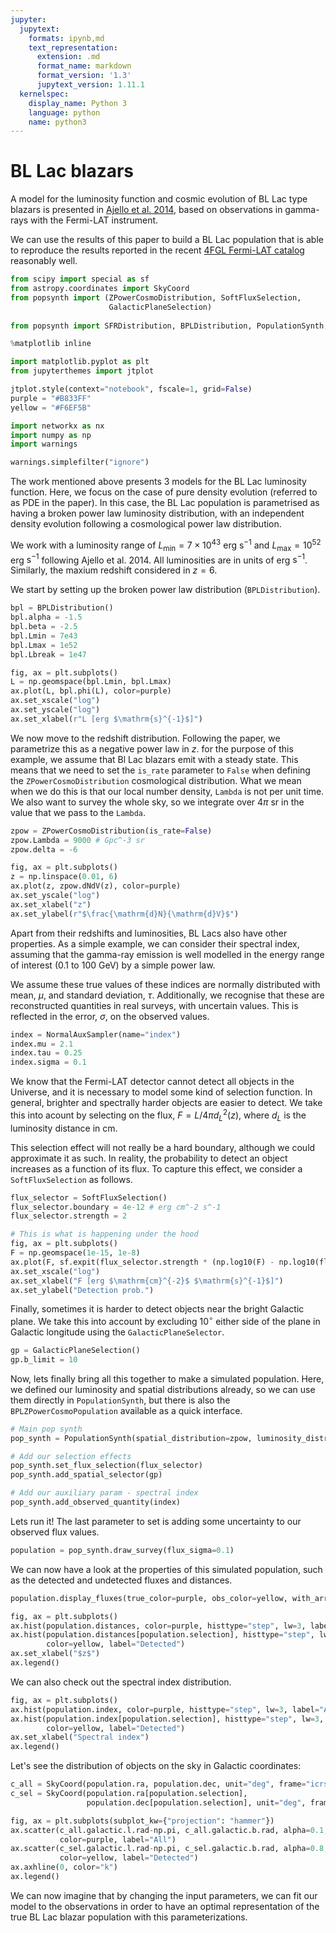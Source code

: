 ```yaml
---
jupyter:
  jupytext:
    formats: ipynb,md
    text_representation:
      extension: .md
      format_name: markdown
      format_version: '1.3'
      jupytext_version: 1.11.1
  kernelspec:
    display_name: Python 3
    language: python
    name: python3
---
```


# BL Lac blazars
A model for the luminosity function and cosmic evolution of BL Lac type blazars is presented in [Ajello et al. 2014](https://arxiv.org/abs/1310.0006), based on observations in gamma-rays with the Fermi-LAT instrument.

We can use the results of this paper to build a BL Lac population that is able to reproduce the results reported in the recent [4FGL Fermi-LAT catalog](https://arxiv.org/abs/1902.10045) reasonably well.

```python
from scipy import special as sf
from astropy.coordinates import SkyCoord
from popsynth import (ZPowerCosmoDistribution, SoftFluxSelection,
                      GalacticPlaneSelection)
					  
from popsynth import SFRDistribution, BPLDistribution, PopulationSynth, NormalAuxSampler, AuxiliarySampler, HardFluxSelection

%matplotlib inline

import matplotlib.pyplot as plt
from jupyterthemes import jtplot

jtplot.style(context="notebook", fscale=1, grid=False)
purple = "#B833FF"
yellow = "#F6EF5B"

import networkx as nx
import numpy as np
import warnings

warnings.simplefilter("ignore")

```

The work mentioned above presents 3 models for the BL Lac luminosity function. Here, we focus on the case of pure density evolution (referred to as PDE in the paper). In this case, the BL Lac population is parametrised as having a broken power law luminosity distribution, with an independent density evolution following a cosmological power law distribution.

We work with a luminosity range of $L_\mathrm{min} = 7\times 10^{43}$ erg $\mathrm{s}^{-1}$ and $L_\mathrm{max} = 10^{52}$ erg $\mathrm{s}^{-1}$ following Ajello et al. 2014. All luminosities are in units of erg $\mathrm{s}^{-1}$. Similarly, the maxium redshift considered in $z=6$.

We start by setting up the broken power law distribution (`BPLDistribution`).

```python
bpl = BPLDistribution()
bpl.alpha = -1.5
bpl.beta = -2.5
bpl.Lmin = 7e43
bpl.Lmax = 1e52
bpl.Lbreak = 1e47

fig, ax = plt.subplots()
L = np.geomspace(bpl.Lmin, bpl.Lmax)
ax.plot(L, bpl.phi(L), color=purple)
ax.set_xscale("log")
ax.set_yscale("log")
ax.set_xlabel(r"L [erg $\mathrm{s}^{-1}$]")
```

We now move to the redshift distribution. Following the paper, we parametrize this as a negative power law in $z$. for the purpose of this example, we assume that Bl Lac blazars emit with a steady state. This means that we need to set the `is_rate` parameter to `False` when defining the `ZPowerCosmoDistribution` cosmological distribution. What we mean when we do this is that our local number density, `Lambda` is not per unit time. We also want to survey the whole sky, so we integrate over $4\pi$ sr in the value that we pass to the `Lambda`. 

```python
zpow = ZPowerCosmoDistribution(is_rate=False)
zpow.Lambda = 9000 # Gpc^-3 sr 
zpow.delta = -6

fig, ax = plt.subplots()
z = np.linspace(0.01, 6)
ax.plot(z, zpow.dNdV(z), color=purple)
ax.set_yscale("log")
ax.set_xlabel("z")
ax.set_ylabel(r"$\frac{\mathrm{d}N}{\mathrm{d}V}$")
```

Apart from their redshifts and luminosities, BL Lacs also have other properties. As a simple example, we can consider their spectral index, assuming that the gamma-ray emission is well modelled in the energy range of interest (0.1 to 100 GeV) by a simple power law. 

We assume these true values of these indices are normally distributed with mean, $\mu$, and standard deviation, $\tau$. Additionally, we recognise that these are reconstructed quantities in real surveys, with uncertain values. This is reflected in the error, $\sigma$, on the observed values.

```python
index = NormalAuxSampler(name="index")
index.mu = 2.1
index.tau = 0.25
index.sigma = 0.1
```

We know that the Fermi-LAT detector cannot detect all objects in the Universe, and it is necessary to model some kind of selection function. In general, brighter and spectrally harder objects are easier to detect. We take this into acount by selecting on the flux, $F=L/4\pi d_L^2(z)$, where $d_L$ is the luminosity distance in cm.

This selection effect will not really be a hard boundary, although we could approximate it as such. In reality, the probability to detect an object increases as a function of its flux. To capture this effect, we consider a `SoftFluxSelection` as follows.

```python
flux_selector = SoftFluxSelection()
flux_selector.boundary = 4e-12 # erg cm^-2 s^-1
flux_selector.strength = 2

# This is what is happening under the hood
fig, ax = plt.subplots()
F = np.geomspace(1e-15, 1e-8)
ax.plot(F, sf.expit(flux_selector.strength * (np.log10(F) - np.log10(flux_selector.boundary))), color=purple)
ax.set_xscale("log")
ax.set_xlabel("F [erg $\mathrm{cm}^{-2}$ $\mathrm{s}^{-1}$]")
ax.set_ylabel("Detection prob.")
```

Finally, sometimes it is harder to detect objects near the bright Galactic plane. We take this into account by excluding $10^\circ$ either side of the plane in Galactic longitude using the `GalacticPlaneSelector`.

```python
gp = GalacticPlaneSelection()
gp.b_limit = 10
```

Now, lets finally bring all this together to make a simulated population. Here, we defined our luminosity and spatial distributions already, so we can use them directly in `PopulationSynth`, but there is also the `BPLZPowerCosmoPopulation` available as a quick interface.

```python
# Main pop synth
pop_synth = PopulationSynth(spatial_distribution=zpow, luminosity_distribution=bpl)

# Add our selection effects
pop_synth.set_flux_selection(flux_selector)
pop_synth.add_spatial_selector(gp)

# Add our auxiliary param - spectral index
pop_synth.add_observed_quantity(index)
```

Lets run it! The last parameter to set is adding some uncertainty to our observed flux values.

```python
population = pop_synth.draw_survey(flux_sigma=0.1)
```

We can now have a look at the properties of this simulated population, such as the detected and undetected fluxes and distances.

```python
population.display_fluxes(true_color=purple, obs_color=yellow, with_arrows=False, s=5);
```

```python
fig, ax = plt.subplots()
ax.hist(population.distances, color=purple, histtype="step", lw=3, label="All")
ax.hist(population.distances[population.selection], histtype="step", lw=3, 
        color=yellow, label="Detected")
ax.set_xlabel("$z$")
ax.legend()
```

We can also check out the spectral index distribution.

```python
fig, ax = plt.subplots()
ax.hist(population.index, color=purple, histtype="step", lw=3, label="All")
ax.hist(population.index[population.selection], histtype="step", lw=3, 
        color=yellow, label="Detected")
ax.set_xlabel("Spectral index")
ax.legend()
```

Let's see the distribution of objects on the sky in Galactic coordinates:

```python tags=["nbsphinx-thumbnail"]
c_all = SkyCoord(population.ra, population.dec, unit="deg", frame="icrs")
c_sel = SkyCoord(population.ra[population.selection], 
                 population.dec[population.selection], unit="deg", frame="icrs",)

fig, ax = plt.subplots(subplot_kw={"projection": "hammer"})
ax.scatter(c_all.galactic.l.rad-np.pi, c_all.galactic.b.rad, alpha=0.1, 
           color=purple, label="All")
ax.scatter(c_sel.galactic.l.rad-np.pi, c_sel.galactic.b.rad, alpha=0.8, 
           color=yellow, label="Detected")
ax.axhline(0, color="k")
ax.legend()
```

We can now imagine that by changing the input parameters, we can fit our model to the observations in order to have an optimal representation of the true BL Lac blazar population with this parameterizations.

```python

```
